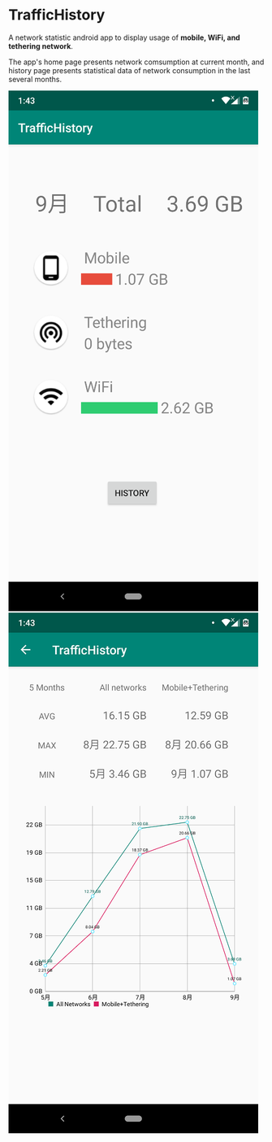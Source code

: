 # TrafficHistory

A network statistic android app to display usage of **mobile, WiFi, and tethering network**.

The app's home page presents network comsumption at current month, and history page presents statistical data of network consumption in the last several months.

![Home Page](https://github.com/MOHOAzure/TrafficHistory/blob/master/demo/HomePage.png)
![History Page](https://github.com/MOHOAzure/TrafficHistory/blob/master/demo/HistoryPage.png)
